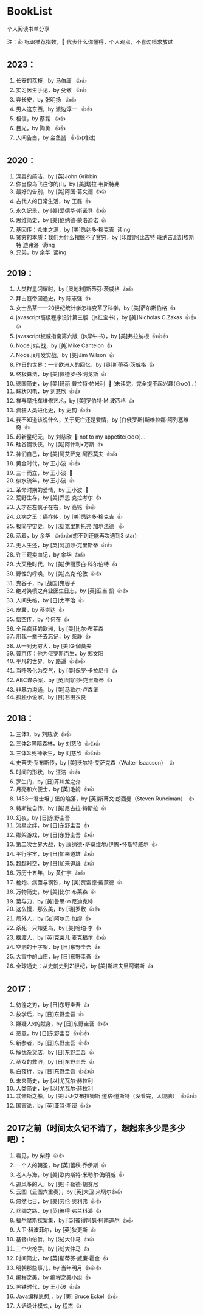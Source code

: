 # BookList
个人阅读书单分享

注：:+1: 标识推荐指数，:shit: 代表什么你懂得，个人观点，不喜勿喷求放过
## 2023：
1. 长安的荔枝，by 马伯庸&nbsp;&nbsp; :+1::+1:
2. 实习医生手记，by 殳儆&nbsp;&nbsp; :+1::+1:
3. 弃长安，by 张明扬&nbsp;&nbsp; :+1::+1:
4. 男人这东西，by 渡边淳一&nbsp;&nbsp; :+1::+1:
5. 相信，by 蔡磊&nbsp;&nbsp; :+1::+1:
6. 目光，by 陶勇&nbsp;&nbsp; :+1::+1:
7. 人间告白，by 金鱼酱&nbsp;&nbsp; :+1::+1:(难过)

## 2020：
1. 深奥的简洁，by [英]John Gribbin&nbsp;&nbsp; 
1. 你当像鸟飞往你的山，by [美]塔拉·韦斯特弗&nbsp;&nbsp;
1. 最好的告别，by [美]阿图·葛文德&nbsp;&nbsp;:+1::+1:
1. 古代人的日常生活，by 王磊&nbsp;&nbsp;:+1:
1. 永久记录，by [美]爱德华·斯诺登&nbsp;&nbsp;:+1::+1:
1. 思维简史，by [美]伦纳德·蒙洛迪诺&nbsp;&nbsp;:+1:
1. 基因传：众生之源，by [美]悉达多·穆克吉&nbsp;&nbsp;读ing
1. 贫穷的本质：我们为什么摆脱不了贫穷，by [印度]阿比吉特·班纳吉,[法]埃斯特·迪弗洛&nbsp;&nbsp;读ing
1. 兄弟，by 余华&nbsp;&nbsp;读ing

## 2019：
1. 人类群星闪耀时，by [奥地利]斯蒂芬·茨威格&nbsp;&nbsp;:+1::+1:
1. 拜占庭帝国通史，by 陈志强&nbsp;&nbsp;:+1:
1. 女士品茶——20世纪统计学怎样变革了科学，by [美]萨尔斯伯格&nbsp;&nbsp;:+1:
1. javascript高级程序设计第三版（js红宝书），by [美]Nicholas C.Zakas&nbsp;&nbsp;:+1::+1::+1:
1. javascript权威指南第六版（js犀牛书），by [美]弗拉纳根&nbsp;&nbsp;:+1::+1::+1:
1. Node.js实战，by [美]Mike Cantelon&nbsp;&nbsp;:+1:
1. Node.js开发实战，by [美]Jim Wilson&nbsp;&nbsp;:+1:
1. 昨日的世界：一个欧洲人的回忆，by [奥]斯蒂芬·茨威格&nbsp;&nbsp;:+1:
1. 终极算法，by [美]佩德罗·多明戈斯&nbsp;&nbsp;:+1:
1. 德国简史，by [美]玛丽·普拉特·帕米利&nbsp;&nbsp;:shit:&nbsp;(未读完，完全提不起兴趣(⊙o⊙)…)
1. 球状闪电，by 刘慈欣&nbsp;&nbsp;:+1::+1:
1. 禅与摩托车维修艺术，by [美]罗伯特·M.波西格&nbsp;&nbsp;:+1:
1. 疯狂人类进化史，by 史钧&nbsp;&nbsp;:+1::+1:
1. 我不知道该说什么，关于死亡还是爱情，by [白俄罗斯]斯维拉娜·阿列塞维奇&nbsp;&nbsp;:+1:
1. 超新星纪元，by 刘慈欣&nbsp;&nbsp;:shit:&nbsp;not to my appetite(⊙o⊙)…
1. 硅谷钢铁侠，by [美]阿什利•万斯&nbsp;&nbsp;:+1:
1. 神们自己，by [美]阿艾萨克·阿西莫夫&nbsp;&nbsp;:+1::+1:
1. 黄金时代，by 王小波&nbsp;&nbsp;:+1::+1:
1. 三十而立，by 王小波&nbsp;&nbsp;:shit:
1. 似水流年，by 王小波&nbsp;&nbsp;:+1:
1. 革命时期的爱情，by 王小波&nbsp;&nbsp;:shit:
1. 荒野生存，by [美]乔恩·克拉考尔&nbsp;&nbsp;:+1:
1. 天才在左疯子在右，by 高铭&nbsp;&nbsp;:+1::+1:
1. 众病之王：癌症传，by [美]悉达多·穆克吉&nbsp;&nbsp;:+1:
1. 极简宇宙史，by [法]克里斯托弗·加尔法德 &nbsp;&nbsp;:+1:
1. 活着，by 余华 &nbsp;&nbsp;:+1::+1::+1:(想不到还能再次遇到3 star)
1. 无人生还，by [英]阿加莎·克里斯蒂&nbsp;&nbsp;:+1::+1:
1. 许三观卖血记，by 余华&nbsp;&nbsp;:+1::+1:
1. 大灭绝时代，by [美]伊丽莎白·科尔伯特&nbsp;&nbsp;:+1:
1. 野性的呼唤，by [美]杰克·伦敦&nbsp;&nbsp;:+1::+1:
1. 鬼谷子，by [战国]鬼谷子&nbsp;&nbsp;
1. 绝对笑喷之弃业医生日志，by [英]亚当·凯&nbsp;&nbsp;:+1::+1:
1. 人间失格，by [日]太宰治&nbsp;&nbsp;:+1:
1. 皮囊，by 蔡崇达&nbsp;&nbsp;:+1:
1. 悟空传，by 今何在&nbsp;&nbsp;:+1:
1. 全民疯狂的欧洲，by [美]比尔·布莱森
1. 用我一辈子去忘记，by 柴静&nbsp;&nbsp;:+1:
1. 从一到无穷大，by [美]G·伽莫夫&nbsp;&nbsp;
1. 普京传：他为俄罗斯而生，by 郑文阳&nbsp;&nbsp;
1. 平凡的世界，by 路遥&nbsp;&nbsp;:+1::+1::+1:
1. 当呼吸化为空气，by [美]保罗·卡拉尼什&nbsp;&nbsp;:+1:
1. ABC谋杀案，by [英]阿加莎·克里斯蒂&nbsp;&nbsp;:+1:
1. 非暴力沟通，by [美]马歇尔·卢森堡&nbsp;&nbsp;
1. 孤独小说家，by [日]石田衣良&nbsp;&nbsp;

## 2018：
1. 三体1，by 刘慈欣&nbsp;&nbsp;:+1::+1:
1. 三体2:黑暗森林，by 刘慈欣&nbsp;&nbsp;:+1::+1::+1:
1. 三体3:死神永生，by 刘慈欣&nbsp;&nbsp;:+1::+1::+1:
1. 史蒂夫·乔布斯传，by [美]沃尔特·艾萨克森（Walter Isaacson）&nbsp;&nbsp;:+1:
1. 时间的形状，by 汪洁&nbsp;&nbsp;:+1::+1:
1. 罗生门，by [日]芥川龙之介
1. 月亮和六便士，by [英]毛姆&nbsp;&nbsp;:+1::+1:
1. 1453—君士坦丁堡的陷落，by [英]斯蒂文·朗西曼（Steven Runciman）&nbsp;&nbsp;:+1:
1. 特斯拉自传，by [美]尼古拉·特斯拉&nbsp;&nbsp;:+1:
1. 幻夜，by [日]东野圭吾
1. 流星之绊，by [日]东野圭吾&nbsp;&nbsp;:+1:
1. 绑架游戏，by [日]东野圭吾&nbsp;&nbsp;:+1::+1:
1. 第二次世界大战，by 康纳德•萨莫维尔/伊恩•怀斯特威尔&nbsp;&nbsp;:+1:
1. 平行宇宙，by [日]加来道雄&nbsp;&nbsp;:+1::+1:
1. 超越时空，by [日]加来道雄&nbsp;&nbsp;:+1::+1:
1. 万历十五年，by 黄仁宇&nbsp;&nbsp;:+1::+1:
1. 枪炮、病菌与钢铁，by [美]贾雷德·戴蒙德&nbsp;&nbsp;:+1:
1. 万物简史，by [美]比尔·布莱森&nbsp;&nbsp;:+1:
1. 菊与刀，by [美]鲁思·本尼迪克特&nbsp;&nbsp;
1. 这么慢，那么美，by [瑞]罗敷&nbsp;&nbsp;:+1::+1:
1. 局外人，by [法]阿尔贝·加缪&nbsp;&nbsp;:+1:
1. 杀死一只知更鸟，by [美]哈珀·李&nbsp;&nbsp;:+1:
1. 摆渡人，by [英]克莱儿·麦克福尔&nbsp;&nbsp;:+1::+1:
1. 空洞的十字架，by [日]东野圭吾&nbsp;&nbsp;:+1:
1. 大雪中的山庄，by [日]东野圭吾&nbsp;&nbsp;:+1:
1. 全球通史：从史前史到21世纪，by [美]斯塔夫里阿诺斯&nbsp;&nbsp;:+1:

## 2017：
1. 彷徨之刃，by [日]东野圭吾&nbsp;&nbsp;:+1:
1. 放学后，by [日]东野圭吾&nbsp;&nbsp;:+1:
1. 嫌疑人x的献身，by [日]东野圭吾&nbsp;&nbsp;:+1::+1:
1. 恶意，by [日]东野圭吾&nbsp;&nbsp;:+1::+1::+1:
1. 新参者，by [日]东野圭吾&nbsp;&nbsp;:+1::+1:
1. 解忧杂货店，by [日]东野圭吾&nbsp;&nbsp;:+1:
1. 圣女的救济，by [日]东野圭吾&nbsp;&nbsp;:+1:
1. 白夜行，by [日]东野圭吾&nbsp;&nbsp;:+1::+1::+1:
1. 未来简史，by [以]尤瓦尔·赫拉利
1. 人类简史，by [以]尤瓦尔·赫拉利
1. 忒修斯之船，by [美]J·J·艾布拉姆斯 道格·道斯特（没看完，太烧脑）&nbsp;&nbsp;:+1::+1::+1:
1. 国富论，by [英]亚当·斯密&nbsp;&nbsp;:+1::+1:

## 2017之前（时间太久记不清了，想起来多少是多少吧）：
1. 看见，by 柴静&nbsp;&nbsp;:+1::+1:
1. 一个人的朝圣，by [英]蕾秋·乔伊斯&nbsp;&nbsp;:+1:
1. 老人与海，by [美]欧内斯特·米勒尔·海明威&nbsp;&nbsp;:+1:
1. 追风筝的人，by [美]卡勒德·胡赛尼
1. 云图（云图六重奏），by [英]大卫·米切尔:+1::+1:
1. 忽然七日，by [美]劳伦·奥利弗&nbsp;&nbsp;:+1::+1:
1. 丝绸之路，by [英]彼得·弗兰科潘&nbsp;&nbsp;:+1:
1. 福尔摩斯探案集，by [英]彼得阿瑟·柯南道尔&nbsp;&nbsp;:+1::+1:
1. 大卫·科波菲尔，by [英]狄更斯&nbsp;&nbsp;:+1:
1. 基督山伯爵，by [法]大仲马&nbsp;&nbsp;:+1::+1:
1. 三个火枪手，by [法]大仲马&nbsp;&nbsp;:+1:
1. 时间简史，by [英]斯蒂芬·威廉·霍金&nbsp;&nbsp;:+1:
1. 明朝那些事儿，by 当年明月&nbsp;&nbsp;:+1::+1::+1:
1. 编程之美，by 编程之美小组&nbsp;&nbsp;:+1:
1. 黑铁时代，by 王小波&nbsp;&nbsp;:+1::+1:
1. Java编程思想,，by [美] Bruce Eckel&nbsp;&nbsp;:+1::+1:
1. 大话设计模式,，by 程杰&nbsp;&nbsp;:+1:
